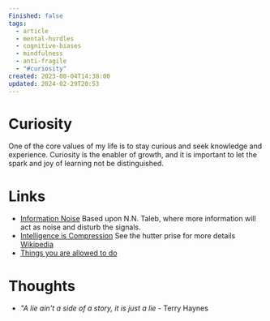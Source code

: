 ```yaml
---
Finished: false
tags:
  - article
  - mental-hurdles
  - cognitive-biases
  - mindfulness
  - anti-fragile
  - "#curiosity"
created: 2023-08-04T14:38:00
updated: 2024-02-29T20:53
---
```



# Curiosity
One of the core values of my life is to stay curious and seek knowledge and experience. 
Curiosity is the enabler of growth, and it is important to let the spark and joy of learning not be distinguished. 




# Links
- [Information Noise](https://fs.blog/noise-and-signal-nassim-taleb/) Based upon N.N. Taleb, where more information will act as noise and disturb the signals. 
- [Intelligence is Compression](https://groups.google.com/g/comp.ai/c/02m5jQr5xs4?pli=1) See the hutter prise for more details [Wikipedia](https://en.wikipedia.org/wiki/Hutter_Prize)
- [Things you are allowed to do](https://milan.cvitkovic.net/writing/things_youre_allowed_to_do/)


# Thoughts 
- *"A lie ain't a side of a story, it is just a lie* - Terry Haynes


